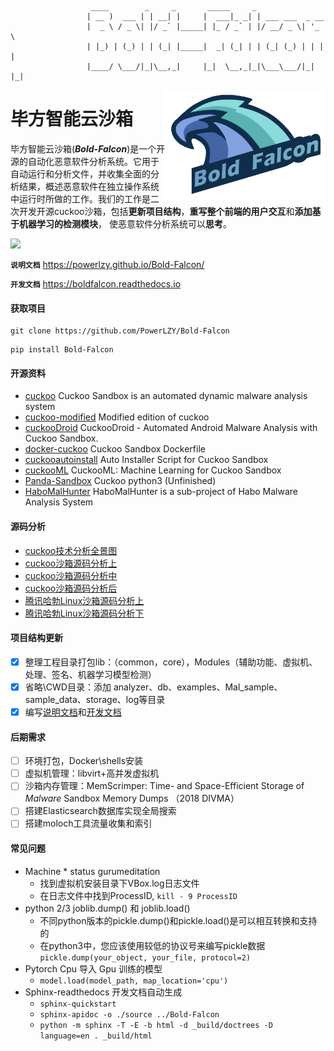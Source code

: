 ```shell
                  ____        _     _       _____     _                 
                 | __ )  ___ | | __| |     |  ___|_ _| | ___ ___  _ __  
                 |  _ \ / _ \| |/ _` |_____| |_ / _` | |/ __/ _ \| '_ \ 
                 | |_) | (_) | | (_| |_____|  _| (_| | | (_| (_) | | | |
                 |____/ \___/|_|\__,_|     |_|  \__,_|_|\___\___/|_| |_|
```

<img src="pics/logo.png" align="right" width="256px" height="176px">

# 毕方智能云沙箱

毕方智能云沙箱(***Bold-Falcon***)是一个开源的自动化恶意软件分析系统。它用于自动运行和分析文件，并收集全面的分析结果，概述恶意软件在独立操作系统中运行时所做的工作。我们的工作是二次开发开源cuckoo沙箱，包括**更新项目结构**，**重写整个前端的用户交互**和**添加基于机器学习的检测模块**，
使恶意软件分析系统可以**思考**。

![](https://img.shields.io/badge/GitHub-Bold--Falcon-000000)

**`说明文档`** https://powerlzy.github.io/Bold-Falcon/

**`开发文档`** https://boldfalcon.readthedocs.io

#### 获取项目

```shell
git clone https://github.com/PowerLZY/Bold-Falcon
```

```shell
pip install Bold-Falcon
```

#### 开源资料

+ [cuckoo](https://github.com/cuckoosandbox/cuckoo) Cuckoo Sandbox is an automated dynamic malware analysis system
+ [cuckoo-modified](https://github.com/spender-sandbox/cuckoo-modified) Modified edition of cuckoo
+ [cuckooDroid](https://github.com/idanr1986/cuckoo-droid) CuckooDroid - Automated Android Malware Analysis with Cuckoo Sandbox.
+ [docker-cuckoo](https://github.com/blacktop/docker-cuckoo) Cuckoo Sandbox Dockerfile
+ [cuckooautoinstall](https://github.com/buguroo/cuckooautoinstall) Auto Installer Script for Cuckoo Sandbox
+ [cuckooML](https://github.com/honeynet/cuckooml) CuckooML: Machine Learning for Cuckoo Sandbox
+ [Panda-Sandbox](https://github.com/PowerLZY/Panda-Sandbox) Cuckoo python3 (Unfinished)
+ [HaboMalHunter](https://github.com/Tencent/HaboMalHunter#readme_cn) HaboMalHunter is a sub-project of Habo Malware Analysis System

#### 源码分析
+ [cuckoo技术分析全景图](https://cloud.tencent.com/developer/article/1597020)
+ [cuckoo沙箱源码分析上](https://bbs.pediy.com/thread-260038.htm)
+ [cuckoo沙箱源码分析中](https://bbs.pediy.com/thread-260087.htm)
+ [cuckoo沙箱源码分析后](https://bbs.pediy.com/thread-260252.htm)
+ [腾讯哈勃Linux沙箱源码分析上](https://zhuanlan.zhihu.com/p/54756592)
+ [腾讯哈勃Linux沙箱源码分析下](https://zhuanlan.zhihu.com/p/54756845)

#### 项目结构更新
  - [x] 整理工程目录打包lib：（common，core），Modules（辅助功能、虚拟机、处理、签名、机器学习模型检测）
  - [x] 省略\CWD目录：添加 analyzer、db、examples、Mal_sample、sample_data、storage、log等目录
  - [x] 编写[说明文档](https://powerlzy.github.io/Bold-Falcon/)和[开发文档](https://boldfalcon.readthedocs.io)

#### 后期需求

+ [ ] 环境打包，Docker\shells安装
+ [ ] 虚拟机管理：libvirt+高并发虚拟机
+ [ ] 沙箱内存管理：MemScrimper: Time- and Space-Efficient Storage of *Malware* Sandbox Memory Dumps （2018 DIVMA）
+ [ ] 搭建Elasticsearch数据库实现全局搜索
+ [ ] 搭建moloch工具流量收集和索引

#### 常见问题
+ Machine * status gurumeditation
  -  找到虚拟机安装目录下VBox.log日志文件
  -  在日志文件中找到ProcessID, ```kill - 9 ProcessID```
+ python 2/3 joblib.dump() 和 joblib.load()
  - 不同python版本的pickle.dump()和pickle.load()是可以相互转换和支持的
  - 在python3中，您应该使用较低的协议号来编写pickle数据 ```pickle.dump(your_object, your_file, protocol=2)```
+ Pytorch Cpu 导入 Gpu 训练的模型
  - `model.load(model_path, map_location='cpu')`
+ Sphinx-readthedocs 开发文档自动生成
  - `sphinx-quickstart`
  - `sphinx-apidoc -o ./source ../Bold-Falcon`
  - `python -m sphinx -T -E -b html -d _build/doctrees -D language=en . _build/html`



























